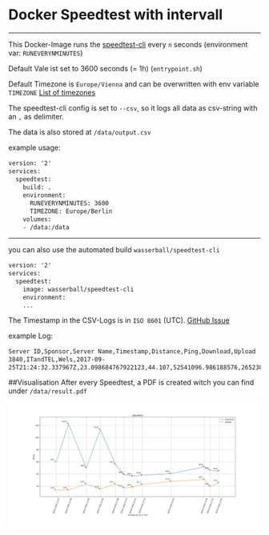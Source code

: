 # Docker Speedtest with intervall
---

This Docker-Image runs the [speedtest-cli](https://github.com/sivel/speedtest-cli) every `n` seconds (environment var: `RUNEVERYNMINUTES`)

Default Vale ist set to 3600 seconds (= 1h) (`entrypoint.sh`)

Default Timezone is `Europe/Vienna` and can be overwritten with env variable `TIMEZONE` [List of timezones](https://en.wikipedia.org/wiki/List_of_tz_database_time_zones)

The speedtest-cli config is set to `--csv`, so it logs all data as csv-string with an `,` as delimiter.

The data is also stored at `/data/output.csv`

example usage:

```
version: '2'
services:
  speedtest:
    build: .
    environment:
      RUNEVERYNMINUTES: 3600
      TIMEZONE: Europe/Berlin
    volumes:
    - /data:/data
```
---


you can also use the automated build `wasserball/speedtest-cli`

```
version: '2'
services:
  speedtest:
    image: wasserball/speedtest-cli
    environment:
    ...
```


The Timestamp in the CSV-Logs is in `ISO 8601` (UTC). [GitHub Issue](https://github.com/sivel/speedtest-cli/issues/387)

example Log:

```
Server ID,Sponsor,Server Name,Timestamp,Distance,Ping,Download,Upload
3840,ITandTEL,Wels,2017-09-25T21:24:32.337967Z,23.098684767922123,44.107,52541096.986188576,26523836.39776792
```

##Visualisation
After every Speedtest, a PDF is created witch you can find under  `/data/result.pdf`

![visualisation.png](img/result.png "Speedtest")
